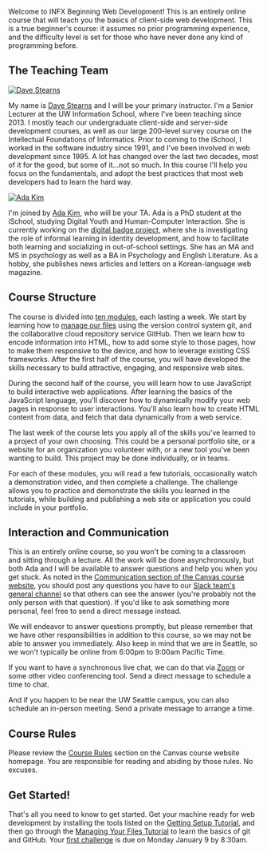 Welcome to INFX Beginning Web Development! This is an entirely online course that will teach you the basics of client-side web development. This is a true beginner's course: it assumes no prior programming experience, and the difficulty level is set for those who have never done any kind of programming before.

## The Teaching Team

<div class="media"><div class="media-left"><a href="https://ischool.uw.edu/people/faculty/dlsinfo"><img class="media-object" src="https://www.gravatar.com/avatar/0e58cf2f03c9a0a5d6965154837cd595?s=128" alt="Dave Stearns"></a></div><div class="media-body"><p>My name is <a href="https://ischool.uw.edu/people/faculty/dlsinfo">Dave Stearns</a> and I will be your primary instructor. I'm a Senior Lecturer at the UW Information School, where I've been teaching since 2013. I mostly teach our undergraduate client-side and server-side development courses, as well as our large 200-level survey course on the Intellectual Foundations of Informatics. Prior to coming to the iSchool, I worked in the software industry since 1991, and I've been involved in web development since 1995. A lot has changed over the last two decades, most of it for the good, but some of it...not so much. In this course I'll help you focus on the fundamentals, and adopt the best practices that most web developers had to learn the hard way.</p></div></div>

<div class="media"><div class="media-left"><a href="https://ischool.uw.edu/people/phd/kimsk"><img class="media-object" src="https://www.gravatar.com/avatar/4132ac4ab56cb0ac3c8d3e46a91e3fa1?s=128" alt="Ada Kim"></a></div><div class="media-body"><p>I'm joined by <a href="https://ischool.uw.edu/people/phd/kimsk">Ada Kim</a>, who will be your TA. Ada is a PhD student at the iSchool, studying Digital Youth and Human-Computer Interaction. She is currently working on the <a href="http://badges.ischool.uw.edu/">digital badge project</a>, where she is investigating the role of informal learning in identity development, and how to facilitate both learning and socializing in out-of-school settings. She has an MA and MS in psychology as well as a BA in Psychology and English Literature. As a hobby, she publishes news articles and letters on a Korean-language web magazine.</p></div></div>


## Course Structure

The course is divided into [ten modules](https://canvas.uw.edu/courses/1100190/assignments/syllabus/#infx598-schedule), each lasting a week. We start by learning how to [manage our files](../managing-files/) using the version control system git, and the collaborative cloud repository service GitHub. Then we learn how to encode information into HTML, how to add some style to those pages, how to make them responsive to the device, and how to leverage existing CSS frameworks. After the first half of the course, you will have developed the skills necessary to build attractive, engaging, and responsive web sites.

During the second half of the course, you will learn how to use JavaScript to build interactive web applications. After learning the basics of the JavaScript language, you'll discover how to dynamically modify your web pages in response to user interactions. You'll also learn how to create HTML content from data, and fetch that data dynamically from a web service.

The last week of the course lets you apply all of the skills you've learned to a project of your own choosing. This could be a personal portfolio site, or a website for an organization you volunteer with, or a new tool you've been wanting to build. This project may be done individually, or in teams.

For each of these modules, you will read a few tutorials, occasionally watch a demonstration video, and then complete a challenge. The challenge allows you to practice and demonstrate the skills you learned in the tutorials, while building and publishing a web site or application you could include in your portfolio.

## Interaction and Communication

This is an entirely online course, so you won't be coming to a classroom and sitting through a lecture. All the work will be done asynchronously, but both Ada and I will be available to answer questions and help you when you get stuck. As noted in the [Communication section of the Canvas course website](https://canvas.uw.edu/courses/1100190/assignments/syllabus/#infx598-comm), you should post any questions you have to our [Slack team's general channel](https://infxwebwin17.slack.com/messages/general/) so that others can see the answer (you're probably not the only person with that question). If you'd like to ask something more personal, feel free to send a direct message instead.

We will endeavor to answer questions promptly, but please remember that we have other responsibilities in addition to this course, so we may not be able to answer you immediately. Also keep in mind that we are in Seattle, so we won't typically be online from 6:00pm to 9:00am Pacific Time.

If you want to have a synchronous live chat, we can do that via [Zoom](https://zoom.us/) or some other video conferencing tool. Send a direct message to schedule a time to chat.

And if you happen to be near the UW Seattle campus, you can also schedule an in-person meeting. Send a private message to arrange a time.

## Course Rules

Please review the [Course Rules](https://canvas.uw.edu/courses/1100190/assignments/syllabus/#infx598-rules) section on the Canvas course website homepage. You are responsible for reading and abiding by those rules. No excuses.

## Get Started!

That's all you need to know to get started. Get your machine ready for web development by installing the tools listed on the [Getting Setup Tutorial](../getting-setup/), and then go through the [Managing Your Files Tutorial](../managing-files/) to learn the basics of git and GitHub. Your [first challenge](https://canvas.uw.edu/courses/1100190/assignments/3514568) is due on Monday January 9 by 8:30am.

